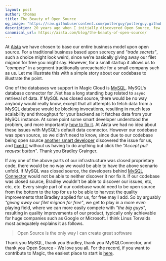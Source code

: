 ```yaml
---
layout: post
author: thomas
title: The Beauty of Open Source
og_image: "https://raw.githubusercontent.com/polterguy/polterguy.github.io/master/images/blogs/open-source.png"
description: 20 years ago when I initially discovered Open Source, few could see its beauty. Today the model is such an obvious game changer nobody really argues anymore.
canonical_url: https://aista.com/blog/the-beauty-of-open-source/
---
```


At [Aista](https://aista.com) we have chosen to base our entire business model upon open source. For a traditional business based upon secrecy and _"trade secrets"_, such a choice might look weird, since we're basically giving away our filet mignon for free you might say. However, for a small startup it allows us to _"compete"_ in a segment traditionally unreachable for a small company such as us. Let me illustrate this with a simple story about our codebase to illustrate the point.

One of the databases we support in Magic Cloud is [MySQL](https://www.mysql.com/). MySQL's database connector for .Net has a long standing bug related to `async` retrieval of data. If MySQL was closed source, there would be no way anybody would really know, except that all attempts to fetch data from a MySQL database would be blocking invocations, resulting in much less scalability and throughput for your backend as it fetches data from your MySQL instance. At some point some smart developer understood the problem, and more importantly [how to fix it](https://mysqlconnector.net/). At Aista we had no idea about these issues with MySQL's default data connector. However our codebase was open source, so we didn't need to know, since due to our codebase being open source [another smart developer](https://github.com/bgrainger) discovered the issue for us, and [fixed it](https://github.com/polterguy/magic.lambda.mysql/pull/3#issuecomment-1107898160) without us having to do anything but click the _"Accept pull request button"_. Thank you Bradley Grainger.

If any one of the above parts of our infrastructure was closed proprietary code, there would be no way we would be able to have the above scenario unfold. If MySQL was closed source, the developers behind [MySQL Connector](https://mysqlconnector.net/) would not be able to neither discover it nor fix it. If our codebase was closed source, Bradley wouldn't be able to discover our issues, etc, etc, etc. Every single part of our codebase would need to be open source from the bottom to the top for us to be able to harvest the quality improvements that Bradley applied for us, for free may I add. So by arguably _"giving away our filet mignon for free"_, we get to play in a more _even_ playing field, where we can more easily compete with _"the big guys"_, resulting in quality improvements of our product, typically only achievable for huge companies such as Google or Microsoft. I think Linus Torvalds most adequately explains it as follows.

> Open Source is the only way I can create great software

Thank you MySQL, thank you Bradley, thank you MySQLConnector, and thank you Open Source - We love you all. For the record, if you want to contribute to Magic, the easiest place to start is [here](https://github.com/polterguy/magic.clone).
